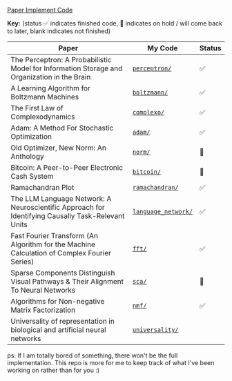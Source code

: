 [Paper Implement Code](https://github.com/xnought/paper-implement/tree/main)

**Key:** (status ✅ indicates finished code, 🐢 indicates on hold / will come back to later,
blank indicates not finished)

| Paper                                                                                             | My Code                                    | Status |
| ------------------------------------------------------------------------------------------------- | ------------------------------------------ | ------ |
| The Perceptron: A Probabilistic Model for Information Storage and Organization in the Brain       | [`perceptron/`](./perceptron/)             | ✅     |
| A Learning Algorithm for Boltzmann Machines                                                       | [`boltzmann/`](./boltzmann/)               | ✅     |
| The First Law of Complexodynamics                                                                 | [`complexo/`](./complexo/)                 | ✅     |
| Adam: A Method For Stochastic Optimization                                                        | [`adam/`](./adam/)                         | ✅     |
| Old Optimizer, New Norm: An Anthology                                                             | [`norm/`](./norm/)                         | 🐢     |
| Bitcoin: A Peer-to-Peer Electronic Cash System                                                    | [`bitcoin/`](./bitcoin/)                   | 🐢     |
| Ramachandran Plot                                                                                 | [`ramachandran/`](./ramachandran/)         | ✅     |
| The LLM Language Network: A Neuroscientific Approach for Identifying Causally Task-Relevant Units | [`language_network/`](./language_network/) | ✅     |
| Fast Fourier Transform (An Algorithm for the Machine Calculation of Complex Fourier Series)       | [`fft/`](./fft/)                           | ✅     |
| Sparse Components Distinguish Visual Pathways & Their Alignment To Neural Networks                | [`sca/`](./sca/)                           | 🐢     |
| Algorithms for Non-negative Matrix Factorization                                                  | [`nmf/`](./nmf/)                           | ✅     |
| Universality of representation in biological and artificial neural networks                       | [`universality/`](./universality/)         |        |

ps: If I am totally bored of something, there won't be the full implementation. This repo is more for me to keep track of what I've been working on rather than for you :)
